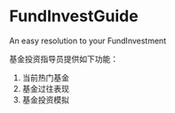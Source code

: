 # FundInvestGuide
An easy resolution to your FundInvestment

基金投资指导员提供如下功能：
1. 当前热门基金
2. 基金过往表现
3. 基金投资模拟

